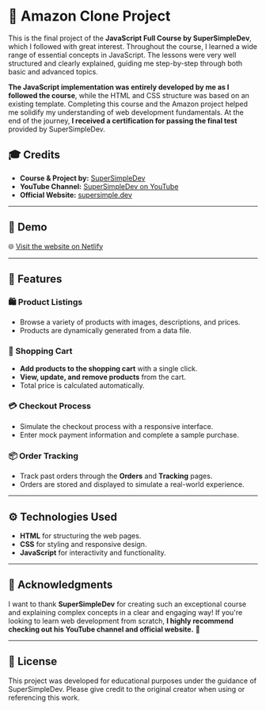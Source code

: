 # 🛒 Amazon Clone Project

This is the final project of the **JavaScript Full Course by SuperSimpleDev**, which I followed with great interest. Throughout the course, I learned a wide range of essential concepts in JavaScript. The lessons were very well structured and clearly explained, guiding me step-by-step through both basic and advanced topics.

**The JavaScript implementation was entirely developed by me as I followed the course**, while the HTML and CSS structure was based on an existing template. Completing this course and the Amazon project helped me solidify my understanding of web development fundamentals. At the end of the journey, **I received a certification for passing the final test** provided by SuperSimpleDev. 

## 🎓 Credits
- **Course & Project by:** [SuperSimpleDev](https://supersimple.dev/)
- **YouTube Channel:** [SuperSimpleDev on YouTube](https://www.youtube.com/c/SuperSimpleDev)
- **Official Website:** [supersimple.dev](https://supersimple.dev/)

---

## 🌟 Demo
🌐 [Visit the website on Netlify](https://javascript-amazon-project.netlify.app/)  

---

## 🚀 Features

### 🛍️ Product Listings
- Browse a variety of products with images, descriptions, and prices.
- Products are dynamically generated from a data file.

### 🛒 Shopping Cart
- **Add products to the shopping cart** with a single click.
- **View, update, and remove products** from the cart.
- Total price is calculated automatically.

### 💳 Checkout Process
- Simulate the checkout process with a responsive interface.
- Enter mock payment information and complete a sample purchase.

### 📦 Order Tracking
- Track past orders through the **Orders** and **Tracking** pages.
- Orders are stored and displayed to simulate a real-world experience.

---

## ⚙️ Technologies Used
- **HTML** for structuring the web pages.
- **CSS** for styling and responsive design.
- **JavaScript** for interactivity and functionality.

---

## 🙏 Acknowledgments

I want to thank **SuperSimpleDev** for creating such an exceptional course and explaining complex concepts in a clear and engaging way! If you're looking to learn web development from scratch, **I highly recommend checking out his YouTube channel and official website.** 🙌

---

## 📄 License
This project was developed for educational purposes under the guidance of SuperSimpleDev. Please give credit to the original creator when using or referencing this work.


